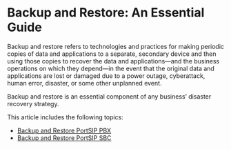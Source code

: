 # Backup and Restore: An Essential Guide

Backup and restore refers to technologies and practices for making periodic copies of data and applications to a separate, secondary device and then using those copies to recover the data and applications—and the business operations on which they depend—in the event that the original data and applications are lost or damaged due to a power outage, cyberattack, human error, disaster, or some other unplanned event.

Backup and restore is an essential component of any business’ disaster recovery strategy.

This article includes the following topics:

* [Backup and Restore PortSIP PBX](backup-and-restore-portsip-pbx.md)
* [Backup and Restore PortSIP SBC](backup-and-restore-portsip-sbc.md)

